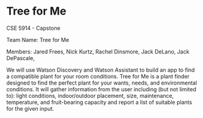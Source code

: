 # Tree for Me

CSE 5914 - Capstone

Team Name: Tree for Me

Members:
Jared Frees, 
Nick Kurtz, 
Rachel Dinsmore, 
Jack DeLano, 
Jack DePascale, 

We will use Watson Discovery and Watson Assistant to build an app to find a compatible plant for your room conditions. Tree for Me is a plant finder designed to find the perfect plant for your wants, needs, and environmental conditions. It will gather information from the user including (but not limited to): light conditions, indoor/outdoor placement, size, maintenance, temperature, and fruit-bearing capacity and report a list of suitable plants for the given input.
